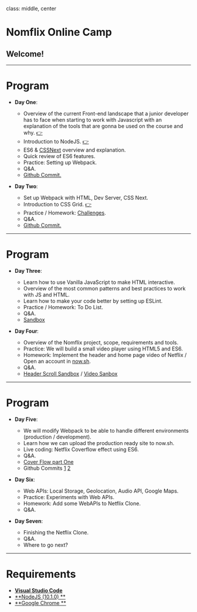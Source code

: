 class: middle, center

# Nomflix Online Camp

## Welcome!

---

# Program

* **Day One**:

  * Overview of the current Front-end landscape that a junior developer has to face when starting to work with Javascript with an explanation of the tools that are gonna be used on the course and why. [👉](/nomflix-materials/landscape/)
  * Introduction to NodeJS. [👉](/nomflix-materials/introToNode/)
  * ES6 & [CSSNext](http://cssnext.io/) overview and explanation.
  * Quick review of ES6 features.
  * Practice: Setting up Webpack.
  * Q&A.
  * [Github Commit.](https://github.com/nomadcoders/nomflix/commit/4cf257937e55fcbfe88ae240645241d5bbe7b7a6)

* **Day Two**:

  * Set up Webpack with HTML, Dev Server, CSS Next.
  * Introduction to CSS Grid. [👉](/nomflix-materials/cssGridIntro/)
  * Practice / Homework: [Challenges](/nomflix-materials/cssGridIntro/challenges).
  * Q&A.
  * [Github Commit.](https://github.com/nomadcoders/nomflix/commit/4070efc2559486ada99d3ad95f092003648c1201)

---

# Program

* **Day Three**:

  * Learn how to use Vanilla JavaScript to make HTML interactive.
  * Overview of the most common patterns and best practices to work with JS and HTML.
  * Learn how to make your code better by setting up ESLint.
  * Practice / Homework: To Do List.
  * Q&A.
  * [Sandbox](https://codesandbox.io/s/036zpzjn50)

* **Day Four**:

  * Overview of the Nomflix project, scope, requirements and tools.
  * Practice: We will build a small video player using HTML5 and ES6.
  * Homework: Implement the header and home page video of Netflix / Open an account in [now.sh](https://zeit.co/now).
  * Q&A.
  * [Header Scroll Sandbox](https://codesandbox.io/s/v1qop5qnp5) / [Video Sanbox](https://codesandbox.io/s/ly7z43ono7)

---

# Program

* **Day Five**:

  * We will modify Webpack to be able to handle different environments (production / development).
  * Learn how we can upload the production ready site to now.sh.
  * Live coding: Netflix Coverflow effect using ES6.
  * Q&A.
  * [Cover Flow part One](https://codesandbox.io/s/qzvl6nlzw6)
  * Github Commits [1](https://github.com/nomadcoders/nomflix/commit/9bc9110ce11505700afd0ac3be87b65a57fa3e75) [2](https://github.com/nomadcoders/nomflix/commit/3094cd41e994ccfe7cfded1860574bb0e326e39d)

* **Day Six**:

  * Web APIs: Local Storage, Geolocation, Audio API, Google Maps.
  * Practice: Experiments with Web APIs.
  * Homework: Add some WebAPIs to Netflix Clone.
  * Q&A.

* **Day Seven**:

  * Finishing the Netflix Clone.
  * Q&A.
  * Where to go next?

---

# Requirements

* [**Visual Studio Code**](https://www.google.com)
* [**NodeJS (10.1.0) **](https://www.google.com)
* [**Google Chrome **](https://www.google.com/chrome/)
